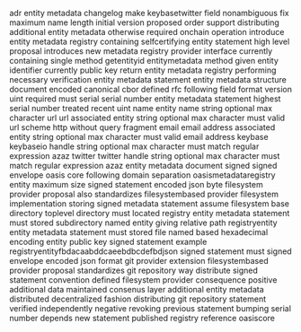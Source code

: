 adr entity metadata changelog make keybasetwitter field nonambiguous fix maximum name length initial version proposed order support distributing additional entity metadata otherwise required onchain operation introduce entity metadata registry containing selfcertifying entity statement high level proposal introduces new metadata registry provider interface currently containing single method getentityid entitymetadata method given entity identifier currently public key return entity metadata registry performing necessary verification entity metadata statement entity metadata structure document encoded canonical cbor defined rfc following field format version uint required must serial serial number entity metadata statement highest serial number treated recent uint name entity name string optional max character url url associated entity string optional max character must valid url scheme http without query fragment email email address associated entity string optional max character must valid email address keybase keybaseio handle string optional max character must match regular expression azaz twitter twitter handle string optional max character must match regular expression azaz entity metadata document signed signed envelope oasis core following domain separation oasismetadataregistry entity maximum size signed statement encoded json byte filesystem provider proposal also standardizes filesystembased provider filesystem implementation storing signed metadata statement assume filesystem base directory toplevel directory must located registry entity metadata statement must stored subdirectory named entity giving relative path registryentity entity metadata statement must stored file named based hexadecimal encoding entity public key signed statement example registryentityfbdacaabddcaeebdbcdefbdjson signed statement must signed envelope encoded json format git provider extension filesystembased provider proposal standardizes git repository way distribute signed statement convention defined filesystem provider consequence positive additional data maintained consenus layer additional entity metadata distributed decentralized fashion distributing git repository statement verified independently negative revoking previous statement bumping serial number depends new statement published registry reference oasiscore